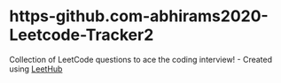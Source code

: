 # https-github.com-abhirams2020-Leetcode-Tracker2
Collection of LeetCode questions to ace the coding interview! - Created using [LeetHub](https://github.com/QasimWani/LeetHub)
